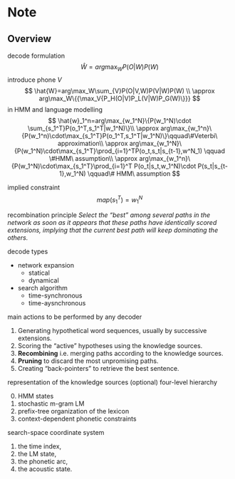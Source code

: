 # Note

## Overview

decode formulation
$$
\hat{W}=arg\max_{W}{P(O|W)P(W)}
$$
introduce phone $V$
$$
\hat{W}=arg\max_W\sum_{V}P(O|V,W)P(V|W)P(W) \\
\approx arg\max_W\{{\max_V{P_H(O|V)P_L(V|W)P_G(W)\}}}
$$
in HMM and language modelling
$$
\hat{w}_1^n=arg\max_{w_1^N}\{P(w_1^N)\cdot \sum_{s_1^T}P(o_1^T,s_1^T|w_1^N)\}\\
\approx arg\max_{w_1^n}\{P(w_1^n)\cdot\max_{s_1^T}P(o_1^T,s_1^T|w_1^N)\}\qquad\#Veterbi\ approximation\\
\approx arg\max_{w_1^N}\{P(w_1^N)\cdot\max_{s_1^T}\prod_{i=1}^TP(o_t,s_t|s_{t-1},w^N_1) \qquad \#HMM\ assumption\\
\approx arg\max_{w_1^n}\{P(w_1^N)\cdot\max_{s_1^T}\prod_{i=1}^T P(o_t|s_t,w_1^N)\cdot P(s_t|s_{t-1},w_1^N) \qquad\# HMM\ assumption
$$

implied constraint
$$
map(s_1^T) = w_1^N
$$


recombination principle
*Select the “best” among several paths in the network as soon as it appears that these paths have identically scored extensions, implying that the current best path will keep dominating the others.*

decode types

- network expansion
  - statical
  - dynamical
- search algorithm
  - time-synchronous
  - time-aysnchronous

main actions to be performed by any decoder

1. Generating hypothetical word sequences, usually by successive extensions.
2. Scoring the “active” hypotheses using the knowledge sources.
3. **Recombining** i.e. merging paths according to the knowledge sources.
4. **Pruning** to discard the most unpromising paths.
5. Creating “back-pointers” to retrieve the best sentence.

representation of the knowledge sources (optional)
four-level hierarchy

0. HMM states
1. stochastic m-gram LM
2. prefix-tree organization of the lexicon
3. context-dependent phonetic constraints

search-space coordinate system

1. the time index,
2. the LM state,
3. the phonetic arc,
4. the acoustic state. 



